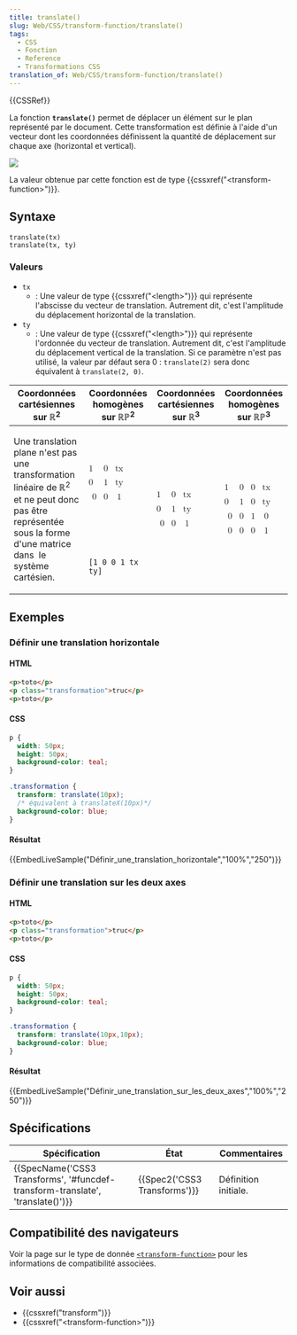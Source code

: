 ```yaml
---
title: translate()
slug: Web/CSS/transform-function/translate()
tags:
  - CSS
  - Fonction
  - Reference
  - Transformations CSS
translation_of: Web/CSS/transform-function/translate()
---
```

{{CSSRef}}

La fonction **`translate()`** permet de déplacer un élément sur le plan représenté par le document. Cette transformation est définie à l'aide d'un vecteur dont les coordonnées définissent la quantité de déplacement sur chaque axe (horizontal et vertical).

![](translate.png)

La valeur obtenue par cette fonction est de type {{cssxref("&lt;transform-function&gt;")}}.

## Syntaxe

    translate(tx)
    translate(tx, ty)

### Valeurs

- `tx`
  - : Une valeur de type {{cssxref("&lt;length&gt;")}} qui représente l'abscisse du vecteur de translation. Autrement dit, c'est l'amplitude du déplacement horizontal de la translation.
- `ty`
  - : Une valeur de type {{cssxref("&lt;length&gt;")}} qui représente l'ordonnée du vecteur de translation. Autrement dit, c'est l'amplitude du déplacement vertical de la translation. Si ce paramètre n'est pas utilisé, la valeur par défaut sera 0 : `translate(2)` sera donc équivalent à `translate(2, 0)`.

<table class="standard-table">
  <thead>
    <tr>
      <th scope="col">Coordonnées cartésiennes sur ℝ<sup>2</sup></th>
      <th scope="col">Coordonnées homogènes sur ℝℙ<sup>2</sup></th>
      <th scope="col">Coordonnées cartésiennes sur ℝ<sup>3</sup></th>
      <th scope="col">Coordonnées homogènes sur ℝℙ<sup>3</sup></th>
    </tr>
  </thead>
  <tbody>
    <tr>
      <td colspan="1" rowspan="2">
        <p>
          Une translation plane n'est pas une transformation linéaire de ℝ<sup
            >2</sup
          >
          et ne peut donc pas être représentée sous la forme d'une matrice dans 
          le système cartésien.
        </p>
      </td>
      <td>
        <math
          ><mfenced
            ><mtable
              ><mtr>1<mtd>0</mtd><mtd>tx</mtd></mtr
              ><mtr>0<mtd>1</mtd><mtd>ty</mtd></mtr
              ><mtr><mtd>0</mtd><mtd>0</mtd><mtd>1</mtd></mtr></mtable
            ></mfenced
          ></math
        >
      </td>
      <td colspan="1" rowspan="2">
        <math
          ><mfenced
            ><mtable
              ><mtr>1<mtd>0</mtd><mtd>tx</mtd></mtr
              ><mtr>0<mtd>1</mtd><mtd>ty</mtd></mtr
              ><mtr><mtd>0</mtd><mtd>0</mtd><mtd>1</mtd></mtr></mtable
            ></mfenced
          ></math
        >
      </td>
      <td colspan="1" rowspan="2">
        <math
          ><mfenced
            ><mtable
              ><mtr>1<mtd>0</mtd><mtd>0</mtd><mtd>tx</mtd></mtr
              ><mtr>0<mtd>1</mtd><mtd>0</mtd><mtd>ty</mtd></mtr
              ><mtr><mtd>0</mtd><mtd>0</mtd><mtd>1</mtd><mtd>0</mtd></mtr
              ><mtr
                ><mtd>0</mtd><mtd>0</mtd><mtd>0</mtd><mtd>1</mtd></mtr
              ></mtable
            ></mfenced
          ></math
        >
      </td>
    </tr>
    <tr>
      <td><code>[1 0 0 1 tx ty]</code></td>
    </tr>
  </tbody>
</table>

## Exemples

### Définir une translation horizontale

#### HTML

```html
<p>toto</p>
<p class="transformation">truc</p>
<p>toto</p>
```

#### CSS

```css
p {
  width: 50px;
  height: 50px;
  background-color: teal;
}

.transformation {
  transform: translate(10px);
  /* équivalent à translateX(10px)*/
  background-color: blue;
}
```

#### Résultat

{{EmbedLiveSample("Définir_une_translation_horizontale","100%","250")}}

### Définir une translation sur les deux axes

#### HTML

```html
<p>toto</p>
<p class="transformation">truc</p>
<p>toto</p>
```

#### CSS

```css
p {
  width: 50px;
  height: 50px;
  background-color: teal;
}

.transformation {
  transform: translate(10px,10px);
  background-color: blue;
}
```

#### Résultat

{{EmbedLiveSample("Définir_une_translation_sur_les_deux_axes","100%","250")}}

## Spécifications

| Spécification                                                                                            | État                                 | Commentaires         |
| -------------------------------------------------------------------------------------------------------- | ------------------------------------ | -------------------- |
| {{SpecName('CSS3 Transforms', '#funcdef-transform-translate', 'translate()')}} | {{Spec2('CSS3 Transforms')}} | Définition initiale. |

## Compatibilité des navigateurs

Voir la page sur le type de donnée [`<transform-function>`](/fr/docs/Web/CSS/transform-function#compatibilité_des_navigateurs) pour les informations de compatibilité associées.

## Voir aussi

- {{cssxref("transform")}}
- {{cssxref("&lt;transform-function&gt;")}}
